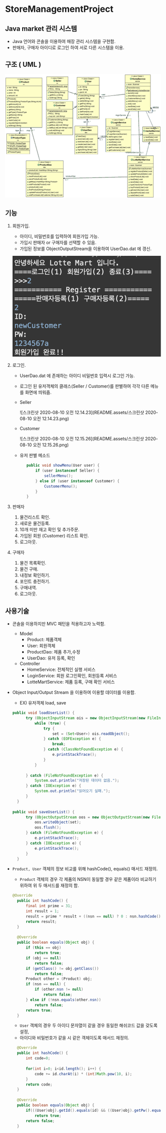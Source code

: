 # StoreManagementProject



## Java market 관리 시스템

* Java 언어와 콘솔을 이용하여 매장 관리 시스템을 구현함.
* 판매자, 구매자 아이디로 로그인 하여 서로 다른 시스템을 이용.



## 구조 ( UML )

![architecture](README.assets/architecture.gif)

## 기능



1. 회원가입.

   * 아이디, 비밀번호를 입력하여 회원가입 가능.
   * 가입시 판매자 or 구매자를 선택할 수 있음.
   * 가입된 정보를 ObjectOutputStream을 이용하여 UserDao.dat 에 갱신.

   ![image-20200810001344321](README.assets/image-20200810001344321.png)

2. 로그인.

   * UserDao.dat 에 존재하는 아이디 비밀번호 입력시 로그인 가능.

   * 로그인 된 유저객체의 클래스(Seller / Customer)를 판별하여 각각 다른 메뉴를 화면에 띄워줌.

   * Seller

     ![스크린샷 2020-08-10 오전 12.14.23](README.assets/스크린샷 2020-08-10 오전 12.14.23.png)

   * Customer

     ![스크린샷 2020-08-10 오전 12.15.26](README.assets/스크린샷 2020-08-10 오전 12.15.26.png)

   * 유저 판별 메소드

     ```java
     	public void showMenu(User user) {
     		if (user instanceof Seller) {
     			sellerMenu();
     		} else if (user instanceof Customer) {
     			CustomerMenu();
     		}
     	}
     ```

3. 판매자

   1. 물건리스트 확인.
   2. 새로운 물건등록.
   3. 10개 미만 재고 확인 및 추가주문.
   4. 가입된 회원 (Customer) 리스트 확인.
   5. 로그아웃.

4. 구매자

   1. 물건 목록확인.
   2. 물건 구매.
   3. 내정보 확인하기.
   4. 포인트 충전하기.
   5. 구매내역.
   6. 로그아웃.



## 사용기술

* 콘솔을 이용하지만 MVC 패턴을 적용하고자 노력함.

  * Model
    * Product: 제품객체
    * User: 회원객체
    * ProductDao: 제품 추가,수정
    * UserDao: 유저 등록, 확인
  * Controller 
    * HomeService: 전체적인 실행 서비스
    * LoginService: 회원 로그인확인, 회원등록 서비스
    * LotteMartService: 제품 등록, 구매 확인 서비스



* Object Input/Output Stream 을 이용하여 이용할 데이터를 이용함.

  * EX) 유저객체 load, save

  ```java
  public void loadUserList() {
  		try (ObjectInputStream ois = new ObjectInputStream(new FileInputStream("src/dat/users.dat"))) {
  			while (true) {
  				try {
  					set = (Set<User>) ois.readObject();
  				} catch (EOFException e) {
  					break;
  				} catch (ClassNotFoundException e) {
  					e.printStackTrace();
  				}
  			}
  
  		} catch (FileNotFoundException e) {
  			System.out.println("저장된 데이터 없음.");
  		} catch (IOException e) {
  			System.out.println("읽어오기 실패.");
  		}
  	}
  
  public void saveUserList() {
  		try (ObjectOutputStream oos = new ObjectOutputStream(new FileOutputStream("src/dat/users.dat"))) {
  			oos.writeObject(set);
  			oos.flush();
  		} catch (FileNotFoundException e) {
  			e.printStackTrace();
  		} catch (IOException e) {
  			e.printStackTrace();
  		}
  	}
  ```



* `Product, User` 객체의 정보 비교를 위해 hashCode(), equals() 매서드 재정의.

  * `Product` 객체의 경우 각 제품의 NSN이 동일할 경우 같은 제품이라 비교하기 위하여 위 두 매서드를 재정의 함.

  ```java
  @Override
  	public int hashCode() {
  		final int prime = 31;
  		int result = 1;
  		result = prime * result + ((nsn == null) ? 0 : nsn.hashCode());
  		return result;
  	}
  
  	@Override
  	public boolean equals(Object obj) {
  		if (this == obj)
  			return true;
  		if (obj == null)
  			return false;
  		if (getClass() != obj.getClass())
  			return false;
  		Product other = (Product) obj;
  		if (nsn == null) {
  			if (other.nsn != null)
  				return false;
  		} else if (!nsn.equals(other.nsn))
  			return false;
  		return true;
  	}
  ```



  * `User` 객체의 경우 두 아이디 문자열이 같을 경우 동일한 해쉬코드 값을 갖도록 설정,
  * 아이디와 비밀번호가 같을 시 같은 객체이도록 매서드 재정의.

  ```java
    @Override
  	public int hashCode() {
  		int code=0;
  		
  		for(int i=0; i<id.length(); i++) {
  			code += id.charAt(i) * (int)Math.pow(10, i);
  		}
  		return code;
  	}
  	
  	@Override
  	public boolean equals(Object obj) {
  		if(((User)obj).getId().equals(id) && ((User)obj).getPw().equals(pw))
  			return true;
  		return false;
  	}
  ```

  





